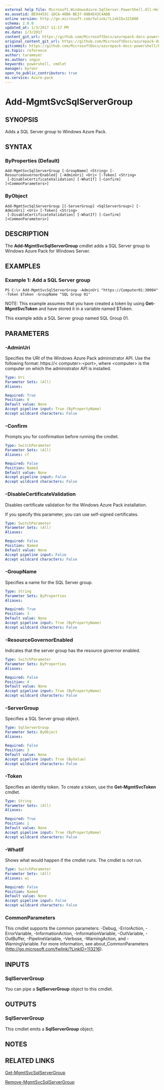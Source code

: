 ```yaml
---
external help file: Microsoft.WindowsAzure.SqlServer.PowerShell.dll-Help.xml
ms.assetid: BE94455C-1DCA-48B6-BE37-88B4E43C4ADB
online version: http://go.microsoft.com/fwlink/?LinkID=321808
schema: 2.0.0
updated_at: 1/3/2017 11:17 PM
ms.date: 1/3/2017
content_git_url: https://github.com/MicrosoftDocs/azurepack-docs-powershell/blob/master/AzurePack-cmdlets/SQLServer/v1.0/Add-MgmtSvcSqlServerGroup.md
original_content_git_url: https://github.com/MicrosoftDocs/azurepack-docs-powershell/blob/master/AzurePack-cmdlets/SQLServer/v1.0/Add-MgmtSvcSqlServerGroup.md
gitcommit: https://github.com/MicrosoftDocs/azurepack-docs-powershell/blob/d67623ef81fb4ed9ee02ac9c9b01bb34ad6d33e2/AzurePack-cmdlets/SQLServer/v1.0/Add-MgmtSvcSqlServerGroup.md
ms.topic: reference
author: tarameyer
ms.author: sngun
keywords: powershell, cmdlet
manager: byronr
open_to_public_contributors: true
ms.service: Azure-pack
---
```


# Add-MgmtSvcSqlServerGroup

## SYNOPSIS
Adds a SQL Server group to Windows Azure Pack.

## SYNTAX

### ByProperties (Default)
```
Add-MgmtSvcSqlServerGroup [-GroupName] <String> [-ResourceGovernorEnabled] [-AdminUri] <Uri> [-Token] <String>
 [-DisableCertificateValidation] [-WhatIf] [-Confirm] [<CommonParameters>]
```

### ByObject
```
Add-MgmtSvcSqlServerGroup [[-ServerGroup] <SqlServerGroup>] [-AdminUri] <Uri> [-Token] <String>
 [-DisableCertificateValidation] [-WhatIf] [-Confirm] [<CommonParameters>]
```

## DESCRIPTION
The **Add-MgmtSvcSqlServerGroup** cmdlet adds a SQL Server group to Windows Azure Pack for Windows Server.

## EXAMPLES

### Example 1: Add a SQL Server group
```
PS C:\> Add-MgmtSvcSqlServerGroup -AdminUri "https://Computer01:30004" -Token $Token -GroupName "SQL Group 01"
```

NOTE: This example assumes that you have created a token by using **Get-MgmtSvcToken** and have stored it in a variable named $Token.

This example adds a SQL Server group named SQL Group 01.

## PARAMETERS

### -AdminUri
Specifies the URI of the Windows Azure Pack administrator API.
Use the following format: https://\< computer\>:\<port\>, where \<computer\> is the computer on which the administrator API is installed.

```yaml
Type: Uri
Parameter Sets: (All)
Aliases: 

Required: True
Position: 0
Default value: None
Accept pipeline input: True (ByPropertyName)
Accept wildcard characters: False
```

### -Confirm
Prompts you for confirmation before running the cmdlet.

```yaml
Type: SwitchParameter
Parameter Sets: (All)
Aliases: cf

Required: False
Position: Named
Default value: None
Accept pipeline input: False
Accept wildcard characters: False
```

### -DisableCertificateValidation
Disables certificate validation for the Windows Azure Pack installation.

If you specify this parameter, you can use self-signed certificates.

```yaml
Type: SwitchParameter
Parameter Sets: (All)
Aliases: 

Required: False
Position: Named
Default value: None
Accept pipeline input: False
Accept wildcard characters: False
```

### -GroupName
Specifies a name for the SQL Server group.

```yaml
Type: String
Parameter Sets: ByProperties
Aliases: 

Required: True
Position: 3
Default value: None
Accept pipeline input: True (ByPropertyName)
Accept wildcard characters: False
```

### -ResourceGovernorEnabled
Indicates that the server group has the resource governor enabled.

```yaml
Type: SwitchParameter
Parameter Sets: ByProperties
Aliases: 

Required: False
Position: 4
Default value: None
Accept pipeline input: True (ByPropertyName)
Accept wildcard characters: False
```

### -ServerGroup
Specifies a SQL Server group object.

```yaml
Type: SqlServerGroup
Parameter Sets: ByObject
Aliases: 

Required: False
Position: 3
Default value: None
Accept pipeline input: True (ByValue)
Accept wildcard characters: False
```

### -Token
Specifies an identity token.
To create a token, use the **Get-MgmtSvcToken** cmdlet.

```yaml
Type: String
Parameter Sets: (All)
Aliases: 

Required: True
Position: 1
Default value: None
Accept pipeline input: True (ByPropertyName)
Accept wildcard characters: False
```

### -WhatIf
Shows what would happen if the cmdlet runs. The cmdlet is not run.

```yaml
Type: SwitchParameter
Parameter Sets: (All)
Aliases: wi

Required: False
Position: Named
Default value: None
Accept pipeline input: False
Accept wildcard characters: False
```

### CommonParameters
This cmdlet supports the common parameters: -Debug, -ErrorAction, -ErrorVariable, -InformationAction, -InformationVariable, -OutVariable, -OutBuffer, -PipelineVariable, -Verbose, -WarningAction, and -WarningVariable. For more information, see about_CommonParameters (http://go.microsoft.com/fwlink/?LinkID=113216).

## INPUTS

### SqlServerGroup
You can pipe a **SqlServerGroup** object to this cmdlet.

## OUTPUTS

### SqlServerGroup
This cmdlet emits a **SqlServerGroup** object.

## NOTES

## RELATED LINKS

[Get-MgmtSvcSqlServerGroup](xref:SQLServer/v1.0/Get-MgmtSvcSqlServerGroup.md)

[Remove-MgmtSvcSqlServerGroup](xref:SQLServer/v1.0/Remove-MgmtSvcSqlServerGroup.md)


